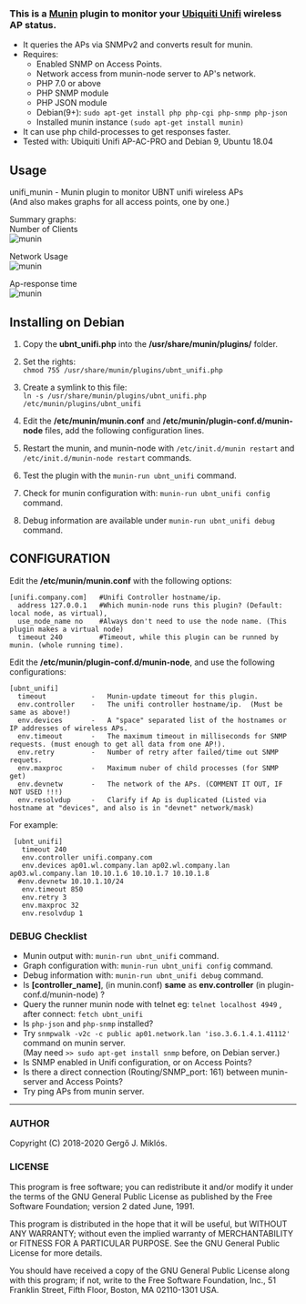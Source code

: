 ### This is a [Munin](http://munin-monitoring.org/) plugin to monitor your [Ubiquiti Unifi](https://www.ubnt.com/products/#unifi) wireless AP status.  
* It queries the APs via SNMPv2 and converts result for munin.  
* Requires:  
    * Enabled SNMP on Access Points.  
    * Network access from munin-node server to AP's network.  
    * PHP 7.0 or above
    * PHP SNMP module
    * PHP JSON module
    * Debian(9+): `sudo apt-get install php php-cgi php-snmp php-json`
    * Installed munin instance `(sudo apt-get install munin)`
* It can use php child-processes to get responses faster.  
* Tested with: Ubiquiti Unifi AP-AC-PRO and Debian 9, Ubuntu 18.04  


## Usage 
unifi_munin - Munin plugin to monitor UBNT unifi wireless APs  
(And also makes graphs for all access points, one by one.)  

Summary graphs:  
Number of Clients  
![munin](http://git.bmrg.hu/images/munin-unifi.git/munin-ssid.png)  

Network Usage  
![munin](http://git.bmrg.hu/images/munin-unifi.git/munin-netw.png)  

Ap-response time  
![munin](http://git.bmrg.hu/images/munin-unifi.git/munin-ping.png)  




## Installing on Debian

1. Copy the **ubnt_unifi.php** into the **/usr/share/munin/plugins/** folder.  
   
2. Set the rights:  
`chmod 755 /usr/share/munin/plugins/ubnt_unifi.php`  

3. Create a symlink to this file:  
`ln -s /usr/share/munin/plugins/ubnt_unifi.php /etc/munin/plugins/ubnt_unifi`  

4. Edit the **/etc/munin/munin.conf** and **/etc/munin/plugin-conf.d/munin-node** files, add the following configuration lines.  

5. Restart the munin, and munin-node with `/etc/init.d/munin restart` and `/etc/init.d/munin-node restart` commands.  

6. Test the plugin with the `munin-run ubnt_unifi` command.  

7. Check for munin configuration with: `munin-run ubnt_unifi config` command.  

8. Debug information are available under `munin-run ubnt_unifi debug` command.  
  


## CONFIGURATION

Edit the **/etc/munin/munin.conf** with the following options:  

    [unifi.company.com]   #Unifi Controller hostname/ip.
      address 127.0.0.1   #Which munin-node runs this plugin? (Default: local node, as virtual),
      use_node_name no    #Always don't need to use the node name. (This plugin makes a virtual node)
      timeout 240         #Timeout, while this plugin can be runned by munin. (whole running time).


Edit the **/etc/munin/plugin-conf.d/munin-node**, and use the following configurations:  

    [ubnt_unifi]   
      timeout           -   Munin-update timeout for this plugin.  
      env.controller    -   The unifi controller hostname/ip.  (Must be same as above!)
      env.devices       -   A "space" separated list of the hostnames or IP addresses of wireless APs.  
      env.timeout       -   The maximum timeout in milliseconds for SNMP requests. (must enough to get all data from one AP!).  
      env.retry         -   Number of retry after failed/time out SNMP requets.  
      env.maxproc       -   Maximum nuber of child processes (for SNMP get)
      env.devnetw       -   The network of the APs. (COMMENT IT OUT, IF NOT USED !!!)  
      env.resolvdup     -   Clarify if Ap is duplicated (Listed via hostname at "devices", and also is in "devnet" network/mask)  

  
For example:

     [ubnt_unifi]    
       timeout 240  
       env.controller unifi.company.com
       env.devices ap01.wl.company.lan ap02.wl.company.lan ap03.wl.company.lan 10.10.1.6 10.10.1.7 10.10.1.8   
      #env.devnetw 10.10.1.10/24  
       env.timeout 850  
       env.retry 3  
       env.maxproc 32  
       env.resolvdup 1  


### DEBUG Checklist  

* Munin output with: `munin-run ubnt_unifi` command.  
* Graph configuration with: `munin-run ubnt_unifi config` command.  
* Debug information with: `munin-run ubnt_unifi debug` command.  
* Is **[controller_name]**, (in munin.conf) **same** as **env.controller** (in plugin-conf.d/munin-node) ?
* Query the runner munin node with telnet eg: `telnet localhost 4949` , after connect: `fetch ubnt_unifi`
* Is `php-json` and `php-snmp` installed?  
* Try `snmpwalk -v2c -c public ap01.network.lan 'iso.3.6.1.4.1.41112'` command on munin server.  
 (May need `>> sudo apt-get install snmp` before, on Debian server.)  
* Is SNMP enabled in Unifi configuration, or on Access Points?  
* Is there a direct connection (Routing/SNMP_port: 161) between munin-server and Access Points?  
* Try ping APs from munin server.  


-------

### AUTHOR

Copyright (C) 2018-2020 Gergő J. Miklós.



### LICENSE

This program is free software; you can redistribute it and/or
modify it under the terms of the GNU General Public License
as published by the Free Software Foundation; version 2 dated June,
1991.

This program is distributed in the hope that it will be useful,
but WITHOUT ANY WARRANTY; without even the implied warranty of
MERCHANTABILITY or FITNESS FOR A PARTICULAR PURPOSE.  See the
GNU General Public License for more details.

You should have received a copy of the GNU General Public License
along with this program; if not, write to the Free Software
Foundation, Inc., 51 Franklin Street, Fifth Floor, Boston, MA 02110-1301 USA.



